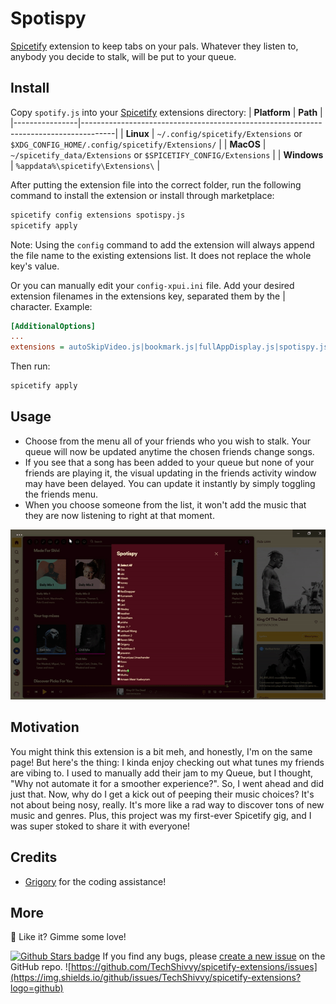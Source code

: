 # Spotispy

[Spicetify](https://github.com/khanhas/spicetify-cli) extension to keep tabs on your pals. Whatever they listen to, anybody you decide to stalk, will be put to your queue.

## Install

Copy `spotify.js` into your [Spicetify](https://github.com/khanhas/spicetify-cli) extensions directory:
| **Platform** | **Path** |
|----------------|--------------------------------------------------------------------------------------|
| **Linux** | `~/.config/spicetify/Extensions` or `$XDG_CONFIG_HOME/.config/spicetify/Extensions/` |
| **MacOS** | `~/spicetify_data/Extensions` or `$SPICETIFY_CONFIG/Extensions` |
| **Windows** | `%appdata%\spicetify\Extensions\` |

After putting the extension file into the correct folder, run the following command to install the extension or install through marketplace:

```sh
spicetify config extensions spotispy.js
spicetify apply
```

Note: Using the `config` command to add the extension will always append the file name to the existing extensions list. It does not replace the whole key's value.

Or you can manually edit your `config-xpui.ini` file. Add your desired extension filenames in the extensions key, separated them by the | character.
Example:

```ini
[AdditionalOptions]
...
extensions = autoSkipVideo.js|bookmark.js|fullAppDisplay.js|spotispy.js
```

Then run:

```sh
spicetify apply
```

## Usage

- Choose from the menu all of your friends who you wish to stalk. Your queue will now be updated anytime the chosen friends change songs.
- If you see that a song has been added to your queue but none of your friends are playing it, the visual updating in the friends activity window may have been delayed. You can update it instantly by simply toggling the friends menu.
- When you choose someone from the list, it won't add the music that they are now listening to right at that moment.

[![Preview](preview.gif)](https://raw.githubusercontent.com/TechShivvy/spicetify-extensions/main/spotispy/preview.gif)

## Motivation

You might think this extension is a bit meh, and honestly, I'm on the same page! But here's the thing: I kinda enjoy checking out what tunes my friends are vibing to. I used to manually add their jam to my Queue, but I thought, "Why not automate it for a smoother experience?". So, I went ahead and did just that. Now, why do I get a kick out of peeping their music choices? It's not about being nosy, really. It's more like a rad way to discover tons of new music and genres. Plus, this project was my first-ever Spicetify gig, and I was super stoked to share it with everyone!

## Credits

- [Grigory](https://github.com/SunsetTechuila) for the coding assistance!

## More

🌟 Like it? Gimme some love!

[![Github Stars badge](https://img.shields.io/github/stars/TechShivvy/spicetify-extensions?logo=github&style=social)](https://github.com/TechShivvy/spicetify-extensions/)
If you find any bugs, please [create a new issue](https://github.com/TechShivvy/spicetify-extensions/issues/new/choose) on the GitHub repo.
![https://github.com/TechShivvy/spicetify-extensions/issues](https://img.shields.io/github/issues/TechShivvy/spicetify-extensions?logo=github)
